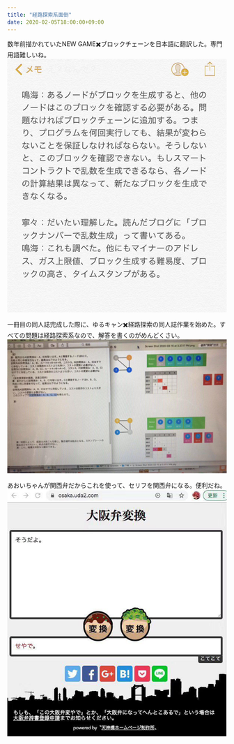 ```yaml
---
title: "経路探索系面倒"
date: 2020-02-05T18:00:00+09:00
---
```


数年前描かれていたNEW GAME✖️ブロックチェーンを日本語に翻訳した。専門用語難しいね。
![p1](/img/20200205/1.jpg)

一冊目の同人誌完成した際に、ゆるキャン✖️経路探索の同人誌作業を始めた。すべての問題は経路探索系なので、解答を書くのがめんどくさい。
![p1](/img/20200205/2.jpg)

あおいちゃんが関西弁だからこれを使って、セリフを関西弁になる。便利だね。
![p1](/img/20200205/3.jpg)



